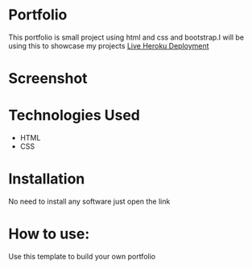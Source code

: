 # Portfolio
This portfolio is small project using html and css and bootstrap.I will be using this to showcase my projects
[Live Heroku Deployment]()

# Screenshot
 



# Technologies Used
* HTML
* CSS

# Installation
No need to install any software just open the link

# How to use:
Use this template to build your own portfolio
